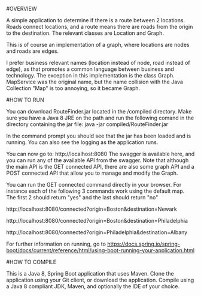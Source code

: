 #OVERVIEW

A simple application to determine if there is a route between 2 locations. Roads connect locations, and a route means there are roads from the origin to the destination. The relevant classes are Location and Graph.

This is of course an implementation of a graph, where locations are nodes and roads are edges.

I prefer business relevant names (location instead of node, road instead of edge), as that promotes a common language between business and technology. The exception in this implementation is the class Graph. MapService was the original name, but the name collision with the Java Collection "Map" is too annoying, so it became Graph.

#HOW TO RUN

You can download RouteFinder.jar located in the /compiled directory. Make sure you have a Java 8 JRE on the path and run the following comand in the directory containing the jar file:
java -jar compiled/RouteFinder.jar

In the command prompt you should see that the jar has been loaded and is running. You can also see the logging as the application runs.

You can now go to: http://localhost:8080 The swagger is available here, and you can run any of the available API from the swagger. Note that although the main API is the GET connected API, there are also some graph API and a POST connected API that allow you to manage and modify the Graph.

You can run the GET connected command directly in your browser.
For instance each of the following 3 commands work using the default map. The first 2 should return "yes" and the last should return "no"

http://localhost:8080/connected?origin=Boston&destination=Newark

http://localhost:8080/connected?origin=Boston&destination=Philadelphia

http://localhost:8080/connected?origin=Philadelphia&destination=Albany

For further information on running, go to https://docs.spring.io/spring-boot/docs/current/reference/html/using-boot-running-your-application.html

#HOW TO COMPILE

This is a Java 8, Spring Boot application that uses Maven. Clone the application using your Git client, or download the application. Compile using a Java 8 compliant JDK, Maven, and optionally the IDE of your choice.





